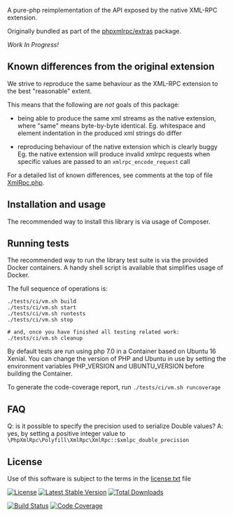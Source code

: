 A pure-php reimplementation of the API exposed by the native XML-RPC extension.

Originally bundled as part of the [phpxmlrpc/extras](https://github.com/gggeek/phpxmlrpc-extras) package.

*Work In Progress!*

Known differences from the original extension
---------------------------------------------

We strive to reproduce the same behaviour as the XML-RPC extension to the best "reasonable" extent.

This means that the following are _not_ goals of this package:

- being able to produce the same xml streams as the native extension, where "same" means byte-by-byte identical.
  Eg. whitespace and element indentation in the produced xml strings do differ

- reproducing behaviour of the native extension which is clearly buggy
  Eg. the native extension will produce invalid xmlrpc requests when specific values are passed to an `xmlrpc_encode_request` call

For a detailed list of known differences, see comments at the top of file [XmlRpc.php](src/XmlRpc.php).

Installation and usage
----------------------

The recommended way to install this library is via usage of Composer.

Running tests
-------------

The recommended way to run the library test suite is via the provided Docker containers.
A handy shell script is available that simplifies usage of Docker.

The full sequence of operations is:

    ./tests/ci/vm.sh build
    ./tests/ci/vm.sh start
    ./tests/ci/vm.sh runtests
    ./tests/ci/vm.sh stop

    # and, once you have finished all testing related work:
    ./tests/ci/vm.sh cleanup

By default tests are run using php 7.0 in a Container based on Ubuntu 16 Xenial.
You can change the version of PHP and Ubuntu in use by setting the environment variables PHP_VERSION and UBUNTU_VERSION
before building the Container.

To generate the code-coverage report, run `./tests/ci/vm.sh runcoverage`

FAQ
---

Q: is it possible to specify the precision used to serialize Double values?
A: yes, by setting a positive integer value to `\PhpXmlRpc\Polyfill\XmlRpc\XmlRpc::$xmlpc_double_precision`

License
-------
Use of this software is subject to the terms in the [license.txt](license.txt) file

[![License](https://poser.pugx.org/phpxmlrpc/polyfill-xmlrpc/license)](https://packagist.org/packages/phpxmlrpc/polyfill-xmlrpc)
[![Latest Stable Version](https://poser.pugx.org/phpxmlrpc/polyfill-xmlrpc/v/stable)](https://packagist.org/packages/phpxmlrpc/polyfill-xmlrpc)
[![Total Downloads](https://poser.pugx.org/phpxmlrpc/polyfill-xmlrpc/downloads)](https://packagist.org/packages/phpxmlrpc/polyfill-xmlrpc)

[![Build Status](https://travis-ci.com/gggeek/polyfill-xmlrpc.svg)](https://travis-ci.com/gggeek/polyfill-xmlrpc)
[![Code Coverage](https://scrutinizer-ci.com/g/gggeek/polyfill-xmlrpc/badges/coverage.png)](https://scrutinizer-ci.com/g/gggeek/polyfill-xmlrpc)
